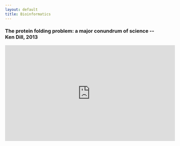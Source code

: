 ```yaml
---
layout: default
title: Bioinformatics
---
```


### The protein folding problem: a major conundrum of science -- Ken Dill, 2013

<iframe width="560" height="315" src="https://www.youtube-nocookie.com/embed/zm-3kovWpNQ?si=i9IESINPLyDGxZvR" title="YouTube video player" frameborder="0" allow="accelerometer; autoplay; clipboard-write; encrypted-media; gyroscope; picture-in-picture; web-share" referrerpolicy="strict-origin-when-cross-origin" allowfullscreen></iframe>
